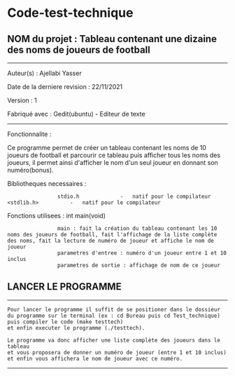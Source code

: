 # Code-test-technique


## NOM du projet : Tableau contenant une dizaine des noms de joueurs de football
	
********************************************************

Auteur(s) : Ajellabi Yasser

Date de la derniere revision : 22/11/2021

Version : 1

Fabriqué avec : Gedit(ubuntu) - Editeur de texte
********************************************************
Fonctionnalite :

Ce programme permet de créer un tableau contenant les noms de 10 joueurs de football et parcourir ce tableau puis afficher tous les noms des joueurs, il permet ainsi d'afficher le nom d'un seul joueur en donnant son numéro(bonus).


Bibliotheques necessaires :
							
							
					stdio.h				-	natif pour le compilateur		<stdlib.h>			-	natif pour le compilateur
							
Fonctions utilisees :
					int main(void)

					main : fait la création du tableau contenant les 10 noms des joueurs de football, fait l'affichage de la liste complète des noms, fait la lecture de numéro de joueur et affiche le nom de joueur
					parametres d'entree : numéro d'un joueur entre 1 et 10 inclus
					parametres de sortie : affichage de nom de ce joueur



## LANCER LE PROGRAMME	
	
********************************************************

	Pour lancer le programme il suffit de se positioner dans le dossieur du programme sur le terminal (ex : cd Bureau puis cd Test_technique) 
	puis compiler le code (make testtech) 
	et enfin executer le programme (./testtech).
	
	Le programme va donc afficher une liste complète des joueurs dans le tableau 
	et vous proposera de donner un numéro de joueur (entre 1 et 10 inclus) 
	et enfin vous affichera le nom de joueur avec ce numéro.
********************************************************
